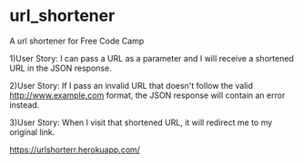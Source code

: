 # url_shortener

A url shortener for Free Code Camp

1)User Story: I can pass a URL as a parameter and I will receive a shortened URL in the JSON response.

2)User Story: If I pass an invalid URL that doesn't follow the valid http://www.example.com format, the JSON response will contain an error instead.

3)User Story: When I visit that shortened URL, it will redirect me to my original link.

https://urlshorterr.herokuapp.com/
